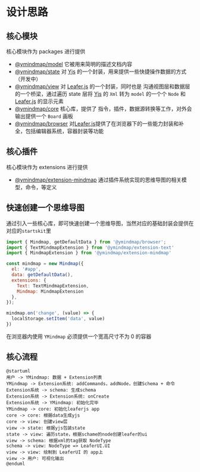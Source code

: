 # 设计思路

## 核心模块

核心模块作为 packages 进行提供

- [@ymindmap/model](./packages/model.md) 它被用来简明的描述文档内容
- [@ymindmap/state](./packages/state.md) 对 [Yjs](https://yjs.dev/) 的一个封装，用来提供一些快捷操作数据的方式（开发中）
- [@ymindmap/view](./packages/view.md) 对 [Leafer.js](https://www.leaferjs.com/ui/) 的一个封装，同时也是 沟通视图层和数据层的一个桥梁，通过遍历 state 层将 [Yjs](https://yjs.dev/) 的 `Xml` 转为 `model` 的一个个 `Node` 和 [Leafer.js](https://www.leaferjs.com/ui/) 的显示元素
- [@ymindmap/core](./packages/core.md) 核心库，提供了 指令，插件，数据源转换等工作，对外会输出提供一个 `Board` 画板
- [@ymindmap/browser](./packages/browser.md) 对[Leafer.js](https://www.leaferjs.com/ui/)提供了在浏览器下的一些能力封装和补全，包括编辑器系统，容器封装等功能

## 核心插件

核心模块作为 extensions 进行提供

- [@ymindmap/extension-mindmap](./extensions/mindmap.md) 通过插件系统实现的思维导图的相关模型，命令，等定义

## 快速创建一个思维导图

通过引入一些核心库，即可快速创建一个思维导图，当然对应的基础封装会提供在对应的`startskit`里

```javascript
import { Mindmap, getDefaultData } from '@ymindmap/browser';
import { TextMindmapExtension } from '@ymindmap/extension-text'
import { MindmapExtension } from '@ymindmap/extension-mindmap'

const mindmap = new Mindmap({
  el: '#app',
  data: getDefaultData(),
  extensions: {
    Text: TextMindmapExtension,
    Mindmap: MindmapExtension
  },
});

mindmap.on('change', (value) => {
  localStorage.setItem('data', value)
})
```

在浏览器内使用 `YMindmap` 必须提供一个宽高尺寸不为 0 的容器

## 核心流程

```plantuml
@startuml
用户 -> YMindmap: 数据 + Extension列表
YMindmap -> Extension系统: addCommands，addNode，创建Schema + 命令
Extension系统 -> schema: 生成schema
Extension系统 -> Extension系统: onCreate
Extension系统 -> YMindmap: 初始化完毕
YMindmap -> core: 初始化leaferjs app
core -> core: 根据data生成yjs
core -> view: 创建view层
view -> state: 根据yjs包装state
state -> view: 遍历state，根据schame的node创建leafer的ui
view -> schema: 根据xml的tag获取 NodeType
schema -> view: NodeType => LeaferUI.UI
view -> view: 绘制到 LeaferUI 的 app上
view -> 用户: 可视化输出
@enduml
```
